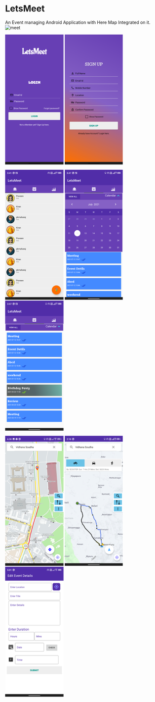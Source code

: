 # LetsMeet
An Event managing Android Application with Here Map Integrated on it.
![meet](https://user-images.githubusercontent.com/67387997/125620950-d46a77f4-eac9-4f8b-8f94-0c032f40cd66.png)

<img src="images/01_Login.png" height="420"/>        <img src="images/02_Register.png" height="420"/>

<img src="images/03_Main.png" height="420"/>          <img src="images/04_Calender.png" height="420"/>               <img src="images/05_events.png" height="420"/>


<img src="images/06_Map.png" height="420"/>          <img src="images/07_Route.png" height="420"/>               <img src="images/08_Addevent.png" height="420"/>

